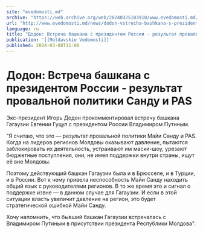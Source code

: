 ```yaml
---
site: "evedomosti.md"
archive: "https://web.archive.org/web/20240325103910/www.evedomosti.md/news/dodon-vstrecha-bashkana-s-prezidentom-rossii-rezultat-proval"
url: "http://www.evedomosti.md/news/dodon-vstrecha-bashkana-s-prezidentom-rossii-rezultat-proval"
language: ru
title: "Додон: Встреча башкана с президентом России - результат провальной политики Санду и PAS"
publication: '[[Moldavskie Vedomosti]]'
published: 2024-03-08T11:00
---
```


# Додон: Встреча башкана с президентом России - результат провальной политики Санду и PAS

Экс-президент Игорь Додон прокомментировал встречу башкана Гагаузии Евгении Гуцул с президентом России Владимиром Путиным.

"Я считаю, что это — результат провальной политики Майи Санду и PAS. Когда на лидеров регионов Молдовы оказывают давление, пытаются заблокировать их деятельность, устраивают им маски-шоу, урезают бюджетные поступления, они, не имея поддержки внутри страны, ищут её вне Молдовы.

Поэтому действующий башкан Гагаузии была и в Брюсселе, и в Турции, и в России. Вот к чему привела неспособность Майи Санду находить общий язык с руководителями регионов. В то же время это и сигнал о поддержке извне — в данном случае для Гагаузии. И если в этой ситуации власть увеличит давление на регион, это будет стратегической ошибкой Майи Санду.

Хочу напомнить, что бывший башкан Гагаузии встречалась с Владимиром Путиным в присутствии президента Республики Молдова".